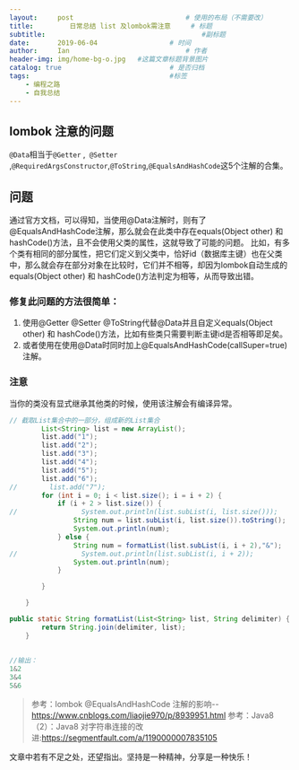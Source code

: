```yaml
---
layout:     post             				# 使用的布局（不需要改）
title:         日常总结 list 及lombok需注意     # 标题 
subtitle:    					  				#副标题
date:       2019-06-04					# 时间
author:     Ian                  			# 作者
header-img: img/home-bg-o.jpg	#这篇文章标题背景图片
catalog: true                        	# 是否归档
tags:                              		#标签
    - 编程之路
    - 自我总结
---
```




## lombok 注意的问题
`@Data`相当于`@Getter` ,` @Setter` ,`@RequiredArgsConstructor`,` @ToString `,`@EqualsAndHashCode`这5个注解的合集。

## 问题

通过官方文档，可以得知，当使用@Data注解时，则有了@EqualsAndHashCode注解，那么就会在此类中存在equals(Object other) 和 hashCode()方法，且不会使用父类的属性，这就导致了可能的问题。 
比如，有多个类有相同的部分属性，把它们定义到父类中，恰好id（数据库主键）也在父类中，那么就会存在部分对象在比较时，它们并不相等，却因为lombok自动生成的equals(Object other) 和 hashCode()方法判定为相等，从而导致出错。

### 修复此问题的方法很简单： 
1. 使用@Getter @Setter @ToString代替@Data并且自定义equals(Object other) 和 hashCode()方法，比如有些类只需要判断主键id是否相等即足矣。 
2. 或者使用在使用@Data时同时加上@EqualsAndHashCode(callSuper=true)注解。
### 注意

当你的类没有显式继承其他类的时候，使用该注解会有编译异常。

```java
// 截取List集合中的一部分，组成新的List集合
        List<String> list = new ArrayList();
        list.add("1");
        list.add("2");
        list.add("3");
        list.add("4");
        list.add("5");
        list.add("6");
//        list.add("7");
        for (int i = 0; i < list.size(); i = i + 2) {
            if (i + 2 > list.size()) {
//                System.out.println(list.subList(i, list.size()));
                String num = list.subList(i, list.size()).toString();
                System.out.println(num);
            } else {
                String num = formatList(list.subList(i, i + 2),"&");
//                System.out.println(list.subList(i, i + 2));
                System.out.println(num);
            }

        }

    }

public static String formatList(List<String> list, String delimiter) {
        return String.join(delimiter, list);
    }
    
    
//输出：
1&2
3&4
5&6
```


> 参考：lombok @EqualsAndHashCode 注解的影响--<https://www.cnblogs.com/liaojie970/p/8939951.html>
> 参考：Java8（2）：Java8 对字符串连接的改进:<https://segmentfault.com/a/1190000007835105>


文章中若有不足之处，还望指出。坚持是一种精神，分享是一种快乐！

